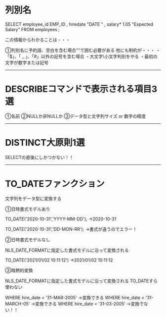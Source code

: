 # 列別名

SELECT employee_id EMP_ID , hiredate "DATE " , salary* 1.05 "Expected Salary" FROM employees ; 

この情報からわかることは・・・

①列別名に予約語、空白を含む場合""で囲む必要がある
他にも制約が・・・
・「$」、「 _ 」、「#」以外の記号を含む場合
・大文字\小文字判別をやる
・最初の文字が数字または記号

---
# DESCRIBEコマンドで表示される項目3選

①名前
②NULLか非NULLか
③データ型と文字列サイズ or 数字の精度

---
# DISTINCT大原則1選

SELECTの直後にしかつかない！！

---
# TO_DATEファンクション

文字列をデータ型に変換する


①日時書式モデルあり

TO_DATE('2020-10-31','YYYY-MM-DD');
→2020-10-31

TO_DATE('2020-10-31','DD-MON-RR');
→書式が違うのでエラー！

②日時書式モデルなし

NLS_DATE_FORMATに指定した書式モデルに沿って変換される

TO_DATE('2021/01/02 10:11:12')
→2021/01/02 10:11:12

③暗黙的変換

NLS_DATE_FORMATに指定した書式モデルに沿って変換される
TO_DATEすら使わない

WHERE hire_date < '31-MAR-2005'
→変換できる
WHERE hire_date < '31-MARCH-05'
→変換できる
WHERE hire_date < '31-03-2005'
→変換でない！！